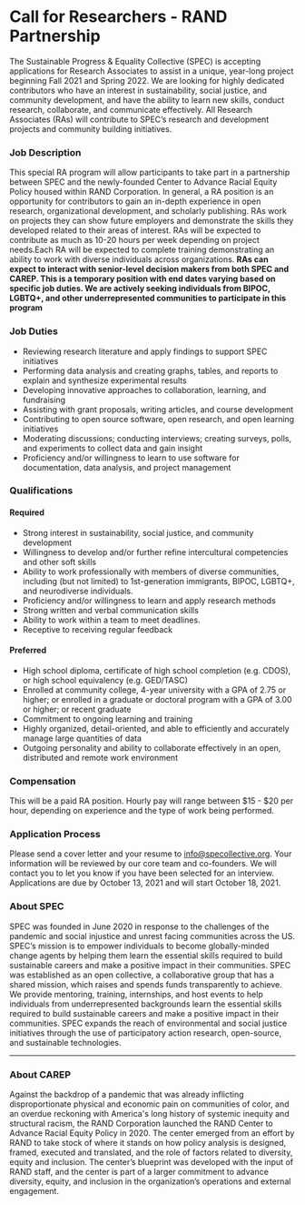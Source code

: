 # Call for Researchers - RAND Partnership

The Sustainable Progress & Equality Collective \(SPEC\) is accepting applications for Research Associates to assist in a unique, year-long project beginning Fall 2021 and Spring 2022. We are looking for highly dedicated contributors who have an interest in sustainability, social justice, and community development, and have the ability to learn new skills, conduct research, collaborate, and communicate effectively. All Research Associates \(RAs\) will contribute to SPEC’s research and development projects and community building initiatives.

### **Job Description**

This special RA program will allow participants to take part in a partnership between SPEC and the newly-founded Center to Advance Racial Equity Policy housed within RAND Corporation. In general, a RA position is an opportunity for contributors to gain an in-depth experience in open research, organizational development, and scholarly publishing. RAs work on projects they can show future employers and demonstrate the skills they developed related to their areas of interest. RAs will be expected to contribute as much as 10-20 hours per week depending on project needs.Each RA will be expected to complete training demonstrating an ability to work with diverse individuals across organizations. **RAs can expect to interact with senior-level decision makers from both SPEC and CAREP. This is a temporary position with end dates varying based on specific job duties. We are actively seeking individuals from BIPOC, LGBTQ+, and other underrepresented communities to participate in this program**

### **Job Duties**

* Reviewing research literature and apply findings to support SPEC initiatives
* Performing data analysis and creating graphs, tables, and reports to explain and synthesize experimental results
* Developing innovative approaches to collaboration, learning, and fundraising
* Assisting with grant proposals, writing articles, and course development
* Contributing to open source software, open research, and open learning initiatives
* Moderating discussions; conducting interviews; creating surveys, polls, and experiments to collect data and gain insight
* Proficiency and/or willingness to learn to use software for documentation, data analysis, and project management



### **Qualifications**

#### **Required**

* Strong interest in sustainability, social justice, and community development
* Willingness to develop and/or further refine intercultural competencies and other soft skills
* Ability to work professionally with members of diverse communities, including \(but not limited\) to 1st-generation immigrants, BIPOC, LGBTQ+, and neurodiverse individuals.
* Proficiency and/or willingness to learn and apply research methods
* Strong written and verbal communication skills
* Ability to work within a team to meet deadlines.
* Receptive to receiving regular feedback

#### **Preferred**

* High school diploma, certificate of high school completion \(e.g. CDOS\), or high school equivalency \(e.g. GED/TASC\)
* Enrolled at community college, 4-year university with a GPA of 2.75 or higher; or enrolled in a graduate or doctoral program with a GPA of 3.00 or higher; or recent graduate
* Commitment to ongoing learning and training
* Highly organized, detail-oriented, and able to efficiently and accurately manage large quantities of data
* Outgoing personality and ability to collaborate effectively in an open, distributed and remote work environment

### **Compensation**

This will be a paid RA position. Hourly pay will range between $15 - $20 per hour, depending on experience and the type of work being performed.

### **Application Process**

Please send a cover letter and your resume to [info@specollective.org](mailto:info@specollective.org). Your information will be reviewed by our core team and co-founders. We will contact you to let you know if you have been selected for an interview. Applications are due by October 13, 2021 and will start October 18, 2021.

### **About SPEC**

SPEC was founded in June 2020 in response to the challenges of the pandemic and social injustice and unrest facing communities across the US. SPEC’s mission is to empower individuals to become globally-minded change agents by helping them learn the essential skills required to build sustainable careers and make a positive impact in their communities. SPEC was established as an open collective, a collaborative group that has a shared mission, which raises and spends funds transparently to achieve. We provide mentoring, training, internships, and host events to help individuals from underrepresented backgrounds learn the essential skills required to build sustainable careers and make a positive impact in their communities. SPEC expands the reach of environmental and social justice initiatives through the use of participatory action research, open-source, and sustainable technologies.  
****

### **About CAREP**

Against the backdrop of a pandemic that was already inflicting disproportionate physical and economic pain on communities of color, and an overdue reckoning with America's long history of systemic inequity and structural racism, the RAND Corporation launched the RAND Center to Advance Racial Equity Policy in 2020. The center emerged from an effort by RAND to take stock of where it stands on how policy analysis is designed, framed, executed and translated, and the role of factors related to diversity, equity and inclusion. The center’s blueprint was developed with the input of RAND staff, and the center is part of a larger commitment to advance diversity, equity, and inclusion in the organization’s operations and external engagement.  


